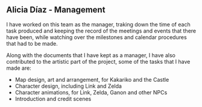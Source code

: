 ## Alicia Díaz - Management

I have worked on this team as the manager, traking down the time of each task produced and keeping the record of the meetings and events that there have been, while watching over the milestones and calendar procedures that had to be made.

Along with the documents that I have kept as a manager, I have also contributed to the artistic part of the project, some of the tasks that I have made are:

 - Map design, art and arrangement, for Kakariko and the Castle
 - Character design, including Link and Zelda
 - Character animations, for Link, Zelda, Ganon and other NPCs
 - Introduction and credit scenes
